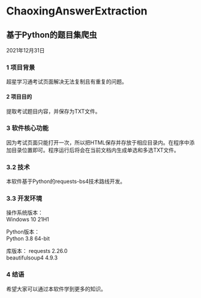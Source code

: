 # ChaoxingAnswerExtraction
## 基于Python的题目集爬虫

2021年12月31日

### 1	项目背景
超星学习通考试页面解决无法复制且有重复的问题。

#### 2	项目目的
提取考试题目内容，并保存为TXT文件。

### 3	软件核心功能
因为考试页面只能打开一次，所以把HTML保存并存放于相应目录内。在程序中添加目录位置即可。程序运行后将会在当前文档内生成单选和多选TXT文件。

### 3.2	技术
本软件基于Python的requests-bs4技术路线开发。

### 3.3	开发环境
操作系统版本：  
Windows 10 21H1  
 
Python版本：  
Python 3.8 64-bit  
  
库版本： 
requests 2.26.0  
beautifulsoup4 4.9.3

### 4	结语
希望大家可以通过本软件学到更多的知识。
